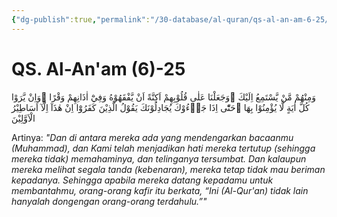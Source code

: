 ```yaml
---
{"dg-publish":true,"permalink":"/30-database/al-quran/qs-al-an-am-6-25/"}
---
```



# QS. Al-An'am (6)-25
وَمِنْهُمْ مَّنْ يَّسْتَمِعُ اِلَيْكَ ۚوَجَعَلْنَا عَلٰى قُلُوْبِهِمْ اَكِنَّةً اَنْ يَّفْقَهُوْهُ وَفِيْٓ اٰذَانِهِمْ وَقْرًا ۗوَاِنْ يَّرَوْا كُلَّ اٰيَةٍ لَّا يُؤْمِنُوْا بِهَا ۗحَتّٰٓى اِذَا جَاۤءُوْكَ يُجَادِلُوْنَكَ يَقُوْلُ الَّذِيْنَ كَفَرُوْٓا اِنْ هٰذَآ اِلَّآ اَسَاطِيْرُ الْاَوَّلِيْنَ

Artinya: *"Dan di antara mereka ada yang mendengarkan bacaanmu (Muhammad), dan Kami telah menjadikan hati mereka tertutup (sehingga mereka tidak) memahaminya, dan telinganya tersumbat. Dan kalaupun mereka melihat segala tanda (kebenaran), mereka tetap tidak mau beriman kepadanya. Sehingga apabila mereka datang kepadamu untuk membantahmu, orang-orang kafir itu berkata, “Ini (Al-Qur'an) tidak lain hanyalah dongengan orang-orang terdahulu.”"*

